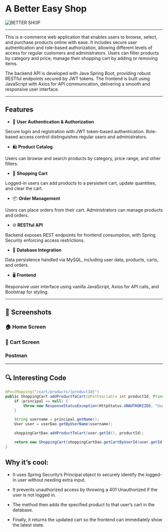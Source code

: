<h1>A Better Easy Shop</h1>

![BETTER SHOP](https://github.com/user-attachments/assets/73cd1a5e-1745-4911-b65c-4ed88a4b1f15)

---

This  is e-commerce web application that enables users to browse, select, and purchase products online with ease. It includes secure user authentication and role-based authorization, allowing different levels of access for regular customers and administrators. Users can filter products by category and price, manage their shopping cart by adding or removing items.

The backend API is developed with Java Spring Boot, providing robust RESTful endpoints secured by JWT tokens. The frontend is built using JavaScript with Axios for API communication, delivering a smooth and responsive user interface.

---

## Features
- 🔐 **User Authentication & Authorization**
  
Secure login and registration with JWT token-based authentication. Role-based access control distinguishes regular users and administrators.

- 🛍️ **Product Catalog**

Users can browse and search products by category, price range, and other filters.

- 🛒 **Shopping Cart**

Logged-in users can add products to a persistent cart, update quantities, and clear the cart.

- 📦 **Order Management**

Users can place orders from their cart. Administrators can manage products and orders.

- 🌐 **RESTful API**

Backend exposes REST endpoints for frontend consumption, with Spring Security enforcing access restrictions.

- 💾 **Database Integration**

Data persistence handled via MySQL, including user data, products, carts, and orders.

- 🖥️ **Frontend**

Responsive user interface using vanilla JavaScript, Axios for API calls, and Bootstrap for styling.

---

## 📸 Screenshots

### 🏠 Home Screen 
### 🛒 Cart Screen
### Postman

---

## 🔍 Interesting Code
```java
@PostMapping("/cart/products/{productId}")
public ShoppingCart addProductToCart(@PathVariable int productId, Principal principal) {
    if (principal == null) {
        throw new ResponseStatusException(HttpStatus.UNAUTHORIZED, "User not authenticated");
    }

    String username = principal.getName();
    User user = userDao.getByUserName(username);

    shoppingCartDao.addProductToCart(user.getId(), productId);

    return new ShoppingCart(shoppingCartDao.getCartByUserId(user.getId()));
}
```
## Why it’s cool:

- It uses Spring Security’s Principal object to securely identify the logged-in user without needing extra input.

- It prevents unauthorized access by throwing a 401 Unauthorized if the user is not logged in.

- The method then adds the specified product to that user’s cart in the database.

- Finally, it returns the updated cart so the frontend can immediately show the latest state.
